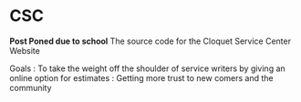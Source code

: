 # CSC
**Post Poned due to school**
The source code for the Cloquet Service Center Website

Goals
: To take the weight off the shoulder of service writers by giving an online option for estimates
: Getting more trust to new comers and the community
